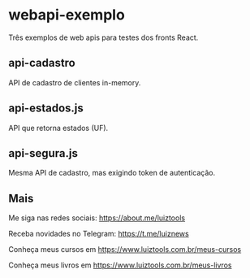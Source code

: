 # webapi-exemplo

Três exemplos de web apis para testes dos fronts React.

## api-cadastro

API de cadastro de clientes in-memory.

## api-estados.js

API que retorna estados (UF).

## api-segura.js

Mesma API de cadastro, mas exigindo token de autenticação.

## Mais

Me siga nas redes sociais: https://about.me/luiztools

Receba novidades no Telegram: https://t.me/luiznews

Conheça meus cursos em https://www.luiztools.com.br/meus-cursos

Conheça meus livros em https://www.luiztools.com.br/meus-livros